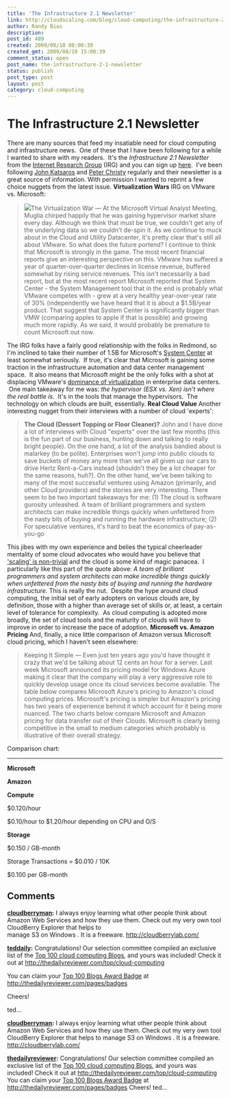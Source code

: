 ```yaml
---
title: 'The Infrastructure 2.1 Newsletter'
link: http://cloudscaling.com/blog/cloud-computing/the-infrastructure-2-1-newsletter/
author: Randy Bias
description: 
post_id: 489
created: 2009/08/10 08:00:39
created_gmt: 2009/08/10 15:00:39
comment_status: open
post_name: the-infrastructure-2-1-newsletter
status: publish
post_type: post
layout: post
category: cloud-computing
---
```


# The Infrastructure 2.1 Newsletter

There are many sources that feed my insatiable need for cloud computing and infrastructure news.  One of these that I have been following for a while I wanted to share with my readers.  It's the _Infrastructure 2.1 Newsletter_ from the [Internet Research Group](http://www.irg-intl.com) (IRG) and you can sign up [here](http://www.irg-intl.com/newsletter_signup2-irg.htm).  I've been following [John Katsaros](http://www.infrastructure2-1.com/john_katsaros/) and [Peter Christy](http://www.infrastructure2-1.com/peter_christy/) regularly and their newsletter is a great source of information. With permission I wanted to reprint a few choice nuggets from the latest issue. **Virtualization Wars** IRG on VMware vs. Microsoft: 

> ![](http://origin.ih.constantcontact.com/fs074/1101654540507/img/39.gif)The Virtualization War — At the Microsoft Virtual Analyst Meeting, Muglia chirped happily that he was gaining hypervisor market share every day. Although we think that must be true, we couldn't get any of the underlying data so we couldn't de-spin it. As we continue to muck about in the Cloud and Utility Datacenter, it's pretty clear that's still all about VMware. So what does the future portend? I continue to think that Microsoft is strongly in the game. The most recent financial reports give an interesting perspective on this. VMware has suffered a year of quarter-over-quarter declines in license revenue, buffered somewhat by rising service revenues. This isn't necessarily a bad report, but at the most recent report Microsoft reported that System Center - the System Management tool that in the end is probably what VMware competes with - grew at a very healthy year-over-year rate of 30% (independently we have heard that it is about a $1.5B/year product. That suggest that System Center is significantly bigger than VMW (comparing apples to apple if that is possible) and growing much more rapidly. As we said, it would probably be premature to count Microsoft out now.

The IRG folks have a fairly good relationship with the folks in Redmond, so I'm inclined to take their number of 1.5B for Microsoft's [System Center](http://www.microsoft.com/systemcenter/en/us/default.aspx) at least somewhat seriously.  If true, it's clear that Microsoft is gaining some traction in the infrastructure automation and data center management space.  It also means that Microsoft might be the only folks with a shot at displacing VMware's [dominance of virtualization](/blog/cloud-computing/bifurcating-clouds) in enterprise data centers.  One main takeaway for me was: _the hypervisor (ESX vs. Xen) isn't where the real battle is_.  It's in the tools that manage the hypervisors.  The technology on which clouds are built, essentially. **Real Cloud Value** Another interesting nugget from their interviews with a number of cloud 'experts': 

> **The Cloud (Dessert Topping or Floor Cleaner)?** John and I have done a lot of interviews with Cloud "experts" over the last few months (this is the fun part of our business, hunting down and talking to really bright people). On the one hand, a lot of the analysis bandied about is malarkey (to be polite). Enterprises won't jump into public clouds to save buckets of money any more than we've all given up our cars to drive Hertz Rent-a-Cars instead (shouldn't they be a lot cheaper for the same reasons, huh?). On the other hand, we've been talking to many of the most successful ventures using Amazon (primarily, and other Cloud providers) and the stories are very interesting. There seem to be two important takeaways for me: (1) The cloud is software gurosity unleashed. A team of brilliant programmers and system architects can make incredible things quickly when unfettered from the nasty bits of buying and running the hardware infrastructure; (2) For speculative ventures, it's hard to beat the economics of pay-as-you-go

This jibes with my own experience and belies the typical cheerleader mentality of some cloud advocates who would have you believe that ['scaling' is non-trivial](/blog/technology/auto-magical-scaling) and the cloud is some kind of magic panacea.  I particularly like this part of the quote above: _A team of brilliant programmers and system architects can make incredible things quickly when unfettered from the nasty bits of buying and running the hardware infrastructure_. This is really the nut.  Despite the hype around cloud computing, the initial set of early adopters on various clouds are, by definition, those with a higher than average set of skills or, at least, a certain level of tolerance for complexity.  As cloud computing is adopted more broadly, the set of cloud tools and the maturity of clouds will have to improve in order to increase the pace of adoption. **Microsoft vs. Amazon Pricing** And, finally, a nice little comparison of Amazon versus Microsoft cloud pricing, which I haven't seen elsewhere: 

> Keeping It Simple — Even just ten years ago you'd have thought it crazy that we'd be talking about 12 cents an hour for a server. Last week Microsoft announced its pricing model for Windows Azure making it clear that the company will play a very aggressive role to quickly develop usage once its cloud services become available. The table below compares Microsoft Azure's pricing to Amazon's cloud computing prices. Microsoft's pricing is simpler but Amazon's pricing has two years of experience behind it which account for it being more nuanced. The two charts below compare Microsoft and Amazon pricing for data transfer out of their Clouds. Microsoft is clearly being competitive in the small to medium categories which probably is illustrative of their overall strategy.

Comparison chart: 

** **

**Microsoft**

**Amazon**

**Compute**

$0.120/hour

$0.10/hour to $1.20/hour depending on CPU and O/S

**Storage**

$0.150 / GB-month

Storage Transactions = $0.010 / 10K

$0.100 per GB-month

## Comments

**[cloudberryman](#233 "2009-08-10 22:37:23"):** I always enjoy learning what other people think about Amazon Web Services and how they use them. Check out my very own tool CloudBerry Explorer that helps to   
manage S3 on Windows . It is a freeware. <http://cloudberrylab.com/>

**[teddaily](#234 "2009-08-18 21:20:59"):** Congratulations! Our selection committee compiled an exclusive list of the [Top 100 cloud computing Blogs](http://thedailyreviewer.com/top/cloud-computing), and yours was included! Check it out at <http://thedailyreviewer.com/top/cloud-computing>  
  
You can claim your [Top 100 Blogs Award Badge](http://thedailyreviewer.com/pages/badges) at <http://thedailyreviewer.com/pages/badges>  
  
Cheers!  
  
ted...

**[cloudberryman](#1047 "2009-08-10 21:37:00"):** I always enjoy learning what other people think about Amazon Web Services and how they use them. Check out my very own tool CloudBerry Explorer that helps to manage S3 on Windows . It is a freeware. http://cloudberrylab.com/

**[thedailyreviewer](#1053 "2009-08-18 20:20:00"):** Congratulations! Our selection committee compiled an exclusive list of the [Top 100 cloud computing Blogs](http://thedailyreviewer.com/top/cloud-computing), and yours was included! Check it out at http://thedailyreviewer.com/top/cloud-computing You can claim your [Top 100 Blogs Award Badge](http://thedailyreviewer.com/pages/badges) at http://thedailyreviewer.com/pages/badges Cheers! ted...

